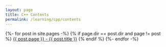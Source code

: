 ```yaml
---
layout: page
title: C++ Contents
permalink: /learning/cpp/contents
---
```


{%- for post in site.pages -%}
{% if page.dir == post.dir and page != post %}
<a href="{{ site.url }}{{ post.url }}">{{ post.page }} - {{ post.title }}</a>
{% endif %}
{%- endfor -%}
